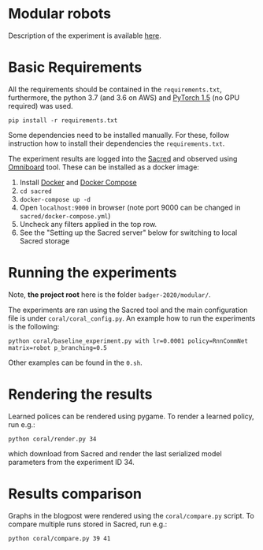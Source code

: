 # Modular robots

Description of the experiment is available [here](coral/README.md).



# Basic Requirements

All the requirements should be contained in the `requirements.txt`, furthermore,
 the python 3.7 (and 3.6 on AWS) and [PyTorch 1.5](https://pytorch.org/) (no GPU required) was used.

    pip install -r requirements.txt
   
Some dependencies need to be installed manually. For these, follow instruction how to install their dependencies the `requirements.txt`.

 
The experiment results are logged into the [Sacred](https://github.com/IDSIA/sacred) and observed using [Omniboard](https://github.com/vivekratnavel/omniboard) tool. 
These can be installed as a docker image:

1. Install [Docker](https://www.docker.com/) and [Docker Compose](https://docs.docker.com/compose/install/)
2. `cd sacred`
3. `docker-compose up -d`
4. Open `localhost:9000` in browser (note port 9000 can be changed in `sacred/docker-compose.yml`)
5. Uncheck any filters applied in the top row.
6. See the "Setting up the Sacred server" below for switching to local Sacred storage 

# Running the experiments

Note, **the project root** here is the folder `badger-2020/modular/`.


The experiments are ran using the Sacred tool and the main configuration file is under `coral/coral_config.py`. An example how to run the experiments is the following: 

```
python coral/baseline_experiment.py with lr=0.0001 policy=RnnCommNet matrix=robot p_branching=0.5
```
Other examples can be found in the `0.sh`.

# Rendering the results

Learned polices can be rendered using pygame. To render a learned policy, run e.g.:

```
python coral/render.py 34
```

which download from Sacred and render the last serialized model parameters from the experiment ID 34.


# Results comparison

Graphs in the blogpost were rendered using the `coral/compare.py` script. To compare multiple runs stored in Sacred, run e.g.:

```
python coral/compare.py 39 41
```


